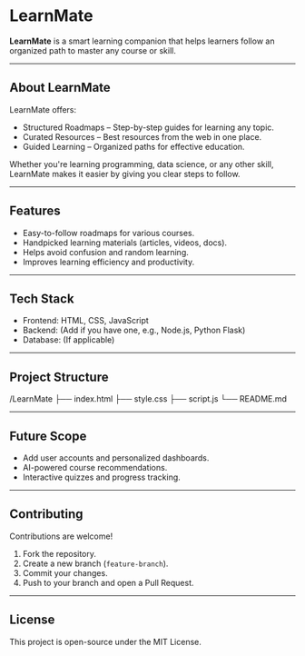 # LearnMate

**LearnMate** is a smart learning companion that helps learners follow an organized path to master any course or skill.

---

## About LearnMate
LearnMate offers:
- Structured Roadmaps – Step-by-step guides for learning any topic.
- Curated Resources – Best resources from the web in one place.
- Guided Learning – Organized paths for effective education.

Whether you're learning programming, data science, or any other skill, LearnMate makes it easier by giving you clear steps to follow.

---

## Features
- Easy-to-follow roadmaps for various courses.
- Handpicked learning materials (articles, videos, docs).
- Helps avoid confusion and random learning.
- Improves learning efficiency and productivity.

---

## Tech Stack
- Frontend: HTML, CSS, JavaScript  
- Backend: (Add if you have one, e.g., Node.js, Python Flask)  
- Database: (If applicable)  

---

## Project Structure
/LearnMate
├── index.html
├── style.css
├── script.js
└── README.md


---

## Future Scope
- Add user accounts and personalized dashboards.
- AI-powered course recommendations.
- Interactive quizzes and progress tracking.

---

## Contributing
Contributions are welcome!  
1. Fork the repository.
2. Create a new branch (`feature-branch`).
3. Commit your changes.
4. Push to your branch and open a Pull Request.

---

## License
This project is open-source under the MIT License.

